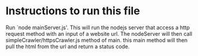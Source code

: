 # Instructions to run this file
Run `node mainServer.js'. This will run the nodejs server that access a http request method with an input of a website url. 
The nodeServer will then call simpleCrawler/httpsCrawler.js method of main. 
this main method will then pull the html from the url and return a status code. 
